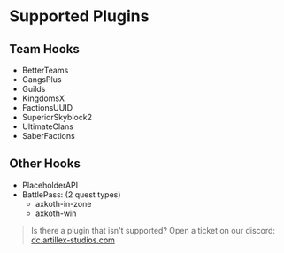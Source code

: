 # Supported Plugins

## Team Hooks
* BetterTeams
* GangsPlus
* Guilds
* KingdomsX
* FactionsUUID
* SuperiorSkyblock2
* UltimateClans
* SaberFactions

## Other Hooks
* PlaceholderAPI
* BattlePass: (2 quest types)
  * axkoth-in-zone
  * axkoth-win

> Is there a plugin that isn't supported? Open a ticket on our discord:
<font color="#1f67ff">[dc.artillex-studios.com](https://dc.artillex-studios.com/)</font>
